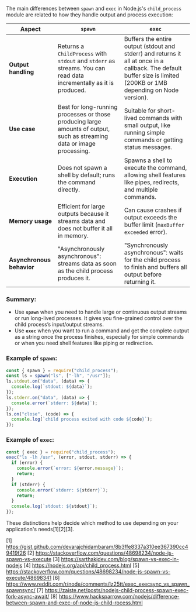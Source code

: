 The main differences between `spawn` and `exec` in Node.js's `child_process` module are related to how they handle output and
process execution:

| Aspect                    | `spawn`                                                                                                                 | `exec`                                                                                                                                                               |
| ------------------------- | ----------------------------------------------------------------------------------------------------------------------- | -------------------------------------------------------------------------------------------------------------------------------------------------------------------- |
| **Output handling**       | Returns a `ChildProcess` with `stdout` and `stderr` as streams. You can read data incrementally as it is produced.      | Buffers the entire output (stdout and stderr) and returns it all at once in a callback. The default buffer size is limited (200KB or 1MB depending on Node version). |
| **Use case**              | Best for long-running processes or those producing large amounts of output, such as streaming data or image processing. | Suitable for short-lived commands with small output, like running simple commands or getting status messages.                                                        |
| **Execution**             | Does not spawn a shell by default; runs the command directly.                                                           | Spawns a shell to execute the command, allowing shell features like pipes, redirects, and multiple commands.                                                         |
| **Memory usage**          | Efficient for large outputs because it streams data and does not buffer it all in memory.                               | Can cause crashes if output exceeds the buffer limit (`maxBuffer exceeded` error).                                                                                   |
| **Asynchronous behavior** | "Asynchronously asynchronous": streams data as soon as the child process produces it.                                   | "Synchronously asynchronous": waits for the child process to finish and buffers all output before returning it.                                                      |

### Summary:

- Use **`spawn`** when you need to handle large or continuous output streams or run long-lived processes. It gives you
  fine-grained control over the child process’s input/output streams.
- Use **`exec`** when you want to run a command and get the complete output as a string once the process finishes, especially
  for simple commands or when you need shell features like piping or redirection.

### Example of `spawn`:

```js
const { spawn } = require("child_process");
const ls = spawn("ls", ["-lh", "/usr"]);
ls.stdout.on("data", (data) => {
  console.log(`stdout: ${data}`);
});
ls.stderr.on("data", (data) => {
  console.error(`stderr: ${data}`);
});
ls.on("close", (code) => {
  console.log(`child process exited with code ${code}`);
});
```

### Example of `exec`:

```js
const { exec } = require("child_process");
exec("ls -lh /usr", (error, stdout, stderr) => {
  if (error) {
    console.error(`error: ${error.message}`);
    return;
  }
  if (stderr) {
    console.error(`stderr: ${stderr}`);
    return;
  }
  console.log(`stdout: ${stdout}`);
});
```

These distinctions help decide which method to use depending on your application's needs[1][2][3].

[1] https://gist.github.com/devarajchidambaram/8b3ffe8337a310ee367390cc49419f26 [2]
https://stackoverflow.com/questions/48698234/node-js-spawn-vs-execute [3]
https://sarthakjdev.com/blog/spawn-vs-exec-in-nodejs [4] https://nodejs.org/api/child_process.html [5]
https://stackoverflow.com/questions/48698234/node-js-spawn-vs-execute/48698341 [6]
https://www.reddit.com/r/node/comments/lz25tt/exec_execsync_vs_spawn_spawnsync/ [7]
https://zaiste.net/posts/nodejs-child-process-spawn-exec-fork-async-await/ [8]
https://www.hacksparrow.com/nodejs/difference-between-spawn-and-exec-of-node-js-child-rocess.html
